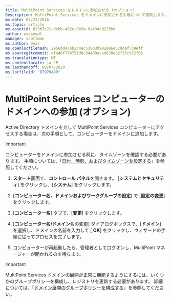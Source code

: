 ```yaml
---
title: MultiPoint Services をドメインに参加させる (オプション)
Description: MultiPoint Services をドメインに参加させる手順について説明します。
ms.date: 07/22/2016
ms.topic: article
ms.assetid: 623b7c21-dcbb-402e-8b5a-8e434cd225bd
author: evaseydl
manager: scottman
ms.author: evas
ms.openlocfilehash: 2956bd47bb2c4ac538b3b9828a6e5cdcef739eff
ms.sourcegitcommit: dfa48f77b751dbc34409aced628eb2f17c912f08
ms.translationtype: MT
ms.contentlocale: ja-JP
ms.lasthandoff: 08/07/2020
ms.locfileid: "87970499"
---
```

# <a name="join-the-multipoint-services-computer-to-a-domain-optional"></a>MultiPoint Services コンピューターのドメインへの参加 (オプション)
Active Directory ドメインを介して MultiPoint Services コンピューターにアクセスする場合は、次の手順として、コンピューターをドメインに追加します。

> [!IMPORTANT]
> コンピューターをドメインに参加させる前に、タイムゾーンを確認する必要があります。 手順については、「[日付、時刻、およびタイムゾーンを設定する](Set-the-date--time--and-time-zone.md)」を参照してください。

1.  **スタート**画面で、**コントロール パネル**を開きます。 [**システムとセキュリティ**] をクリックし、[**システム**] をクリックします。

2.  [**コンピューター名、ドメインおよびワークグループの設定**] で [**設定の変更**] をクリックします。

3.  [**コンピューター名**] タブで、[**変更**] をクリックします。

4.  [**コンピューター名/ドメイン**名の変更] ダイアログボックスで、[**ドメイン**] を選択し、ドメインの名前を入力して [ **OK**] をクリックし、ウィザードの手順に従ってプロセスを完了します。

5.  コンピューターが再起動したら、管理者としてログオンし、MultiPoint マネージャーが開かれるのを待ちます。

> [!IMPORTANT]
> MultiPoint Services ドメインの展開が正常に機能するようにするには、いくつかのグループポリシーを構成し、レジストリを更新する必要があります。 詳細については、「[ドメイン展開のグループポリシーを構成する](/previous-versions/windows/it-pro/windows-server-2012-R2-and-2012/dn265982(v=ws.11))」を参照してください。
